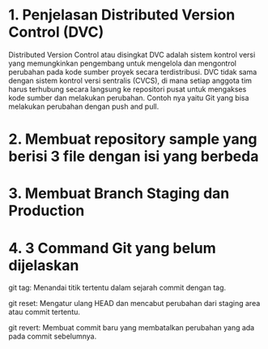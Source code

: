 # 1. Penjelasan Distributed Version Control (DVC) 
Distributed Version Control atau disingkat DVC adalah sistem kontrol versi yang memungkinkan pengembang untuk mengelola dan mengontrol perubahan pada kode sumber proyek secara terdistribusi. DVC tidak sama dengan sistem kontrol versi sentralis (CVCS), di mana setiap anggota tim harus terhubung secara langsung ke repositori pusat untuk mengakses kode sumber dan melakukan perubahan.
Contoh nya yaitu Git yang bisa melakukan perubahan dengan push and pull.

# 2. Membuat repository sample yang berisi 3 file dengan isi yang berbeda


# 3. Membuat Branch Staging dan Production


# 4. 3 Command Git yang belum dijelaskan
git tag: Menandai titik tertentu dalam sejarah commit dengan tag.

git reset: Mengatur ulang HEAD dan mencabut perubahan dari staging area atau commit tertentu.

git revert: Membuat commit baru yang membatalkan perubahan yang ada pada commit sebelumnya.
